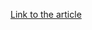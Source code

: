 [Link to the article](https://labs.sentinelone.com/fin6-frameworkpos-point-of-sale-malware-analysis-internals-2/)
